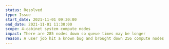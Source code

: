```yaml
---
status: Resolved
type: Issue
start_date: 2021-11-01 09:30:00
end_date: 2021-11-01 11:30:00
scope: 4-cabinet system compute nodes
impact: There are 285 nodes down so queue times may be longer
reason: A user job hit a known bug and brought down 256 compute nodes
---
```

